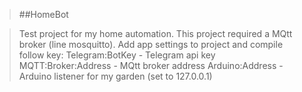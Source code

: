 > ##HomeBot

> Test project for my home automation.
> This project required a MQtt broker (line mosquitto).
> Add app settings to project and compile follow key:
> Telegram:BotKey			- Telegram api key
> MQTT:Broker:Address		- MQtt broker address
> Arduino:Address			- Arduino listener for my garden (set to 127.0.0.1)
